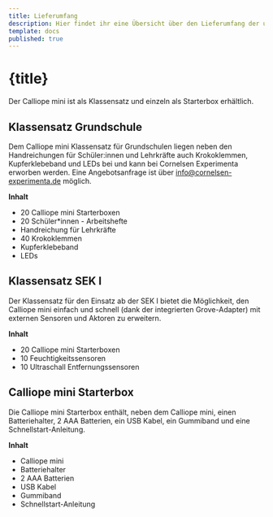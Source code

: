 ```yaml
---
title: Lieferumfang
description: Hier findet ihr eine Übersicht über den Lieferumfang der unterschiedlichen Pakete des Calliope mini.
template: docs
published: true
---
```


# {title}

Der Calliope mini ist als Klassensatz und einzeln als Starterbox erhältlich.

## Klassensatz Grundschule
 
Dem Calliope mini Klassensatz für Grundschulen liegen neben den Handreichungen für Schüler:innen und Lehrkräfte auch Krokoklemmen, Kupferklebeband und LEDs bei und kann bei Cornelsen Experimenta erworben werden. Eine Angebotsanfrage ist über <info@cornelsen-experimenta.de> möglich.  
  

**Inhalt**
- 20 Calliope mini Starterboxen
- 20 Schüler*innen - Arbeitshefte
- Handreichung für Lehrkräfte
- 40 Krokoklemmen
- Kupferklebeband
- LEDs 

[comment]: # (button fuer bestellen)

## Klassensatz SEK I

Der Klassensatz für den Einsatz ab der SEK I bietet die Möglichkeit, den Calliope mini einfach und schnell (dank der integrierten Grove-Adapter) mit externen Sensoren und Aktoren zu erweitern.

**Inhalt**  
- 20 Calliope mini Starterboxen
- 10 Feuchtigkeitssensoren
- 10 Ultraschall Entfernungssensoren

[comment]: # (button fuer bestellen)

## Calliope mini Starterbox

Die Calliope mini Starterbox enthält, neben dem Calliope mini, einen Batteriehalter, 2 AAA Batterien, ein USB Kabel, ein Gummiband und eine Schnellstart-Anleitung.  

**Inhalt**
- Calliope mini
- Batteriehalter
- 2 AAA Batterien
- USB Kabel
- Gummiband
- Schnellstart-Anleitung

[comment]: # (button fuer bestellen)

